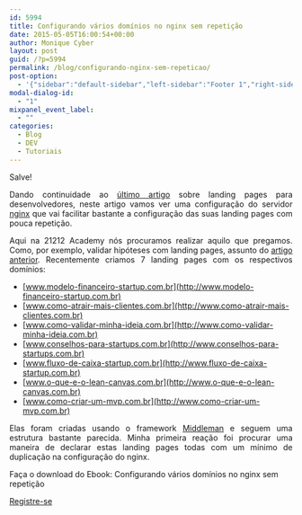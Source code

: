 ```yaml
---
id: 5994
title: Configurando vários domínios no nginx sem repetição
date: 2015-05-05T16:00:54+00:00
author: Monique Cyber
layout: post
guid: /?p=5994
permalink: /blog/configurando-nginx-sem-repeticao/
post-option:
  - '{"sidebar":"default-sidebar","left-sidebar":"Footer 1","right-sidebar":"Footer 1","page-title":"","page-caption":""}'
modal-dialog-id:
  - "1"
mixpanel_event_label:
  - ""
categories:
  - Blog
  - DEV
  - Tutoriais
---
```

<p style="text-align: justify;">
  Salve!
</p>

<p style="text-align: justify;">
  Dando continuidade ao <a href="/blog/guia-de-landing-pages-para-desenvolvedores/">último artigo</a> sobre landing pages para desenvolvedores, neste artigo vamos ver uma configuração do servidor <a href="http://nginx.org/">nginx</a> que vai facilitar bastante a configuração das suas landing pages com pouca repetição.
</p>

<p style="text-align: justify;">
  Aqui na 21212 Academy nós procuramos realizar aquilo que pregamos. Como, por exemplo, validar hipóteses com landing pages, assunto do <a href="/blog/guia-de-landing-pages-para-desenvolvedores/">artigo anterior</a>. Recentemente criamos 7 landing pages com os respectivos domínios:
</p>

  * [www.modelo-financeiro-startup.com.br](http://www.modelo-financeiro-startup.com.br)
  * [www.como-atrair-mais-clientes.com.br](http://www.como-atrair-mais-clientes.com.br)
  * [www.como-validar-minha-ideia.com.br](http://www.como-validar-minha-ideia.com.br)
  * [www.conselhos-para-startups.com.br](http://www.conselhos-para-startups.com.br)
  * [www.fluxo-de-caixa-startup.com.br](http://www.fluxo-de-caixa-startup.com.br)
  * [www.o-que-e-o-lean-canvas.com.br](http://www.o-que-e-o-lean-canvas.com.br)
  * [www.como-criar-um-mvp.com.br](http://www.como-criar-um-mvp.com.br)

<p style="text-align: justify;">
  Elas foram criadas usando o framework <a href="http://middlemanapp.com">Middleman</a> e seguem uma estrutura bastante parecida. Minha primeira reação foi procurar uma maneira de declarar estas landing pages todas com um mínimo de duplicação na configuração do nginx.
</p>

Faça o download do Ebook: Configurando vários domínios no nginx sem repetição

<div class="gdlr-course-button" >
  <a  href='http://bit.ly/nginx-sem-repeticao'>Registre-se</a>
</div>

&nbsp;